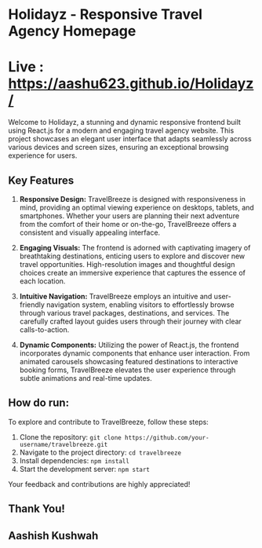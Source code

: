 # Holidayz - Responsive Travel Agency Homepage
# Live  : https://aashu623.github.io/Holidayz/

Welcome to Holidayz, a stunning and dynamic responsive frontend built using React.js for a modern and engaging travel agency website. This project showcases an elegant user interface that adapts seamlessly across various devices and screen sizes, ensuring an exceptional browsing experience for users.

## Key Features

1. **Responsive Design:** TravelBreeze is designed with responsiveness in mind, providing an optimal viewing experience on desktops, tablets, and smartphones. Whether your users are planning their next adventure from the comfort of their home or on-the-go, TravelBreeze offers a consistent and visually appealing interface.

2. **Engaging Visuals:** The frontend is adorned with captivating imagery of breathtaking destinations, enticing users to explore and discover new travel opportunities. High-resolution images and thoughtful design choices create an immersive experience that captures the essence of each location.

3. **Intuitive Navigation:** TravelBreeze employs an intuitive and user-friendly navigation system, enabling visitors to effortlessly browse through various travel packages, destinations, and services. The carefully crafted layout guides users through their journey with clear calls-to-action.

4. **Dynamic Components:** Utilizing the power of React.js, the frontend incorporates dynamic components that enhance user interaction. From animated carousels showcasing featured destinations to interactive booking forms, TravelBreeze elevates the user experience through subtle animations and real-time updates.

## How do run:

To explore and contribute to TravelBreeze, follow these steps:

1. Clone the repository: `git clone https://github.com/your-username/travelbreeze.git`
2. Navigate to the project directory: `cd travelbreeze`
3. Install dependencies: `npm install`
4. Start the development server: `npm start`

Your feedback and contributions are highly appreciated!

## Thank You!
## Aashish Kushwah
